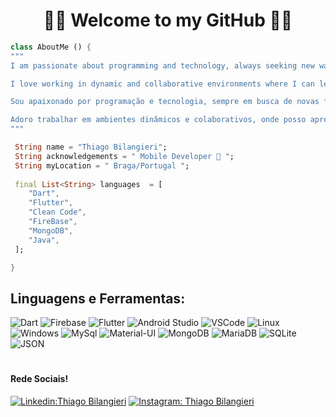 <h1 align="center">
	🚀📱 Welcome to my GitHub 📱🚀
</h1>

```dart 
class AboutMe () {
"""
I am passionate about programming and technology, always seeking new ways to apply my knowledge to solve problems and create innovative solutions. From an early age, I developed a fascination with understanding how things work "behind the scenes," which led me to dive into the world of programming and software engineering. I have dedicated my studies to various programming languages and am constantly improving my knowledge in areas such as mobile development, data science, and backend programming. My goal is not only to keep up with technological trends but also to contribute to them by applying what I learn to practical and impactful projects.

I love working in dynamic and collaborative environments where I can learn from others and also share my knowledge. I believe that technology has the power to transform the world, and I am committed to using my skills to make a positive impact. I am always looking for new challenges that allow me to grow and continue my journey as a developer and technology enthusiast.

Sou apaixonado por programação e tecnologia, sempre em busca de novas formas de aplicar meus conhecimentos para resolver problemas e criar soluções inovadoras. Desde cedo, desenvolvi um fascínio por entender como as coisas funcionam "nos bastidores", o que me levou a mergulhar no mundo da programação e da engenharia de software. Tenho me dedicado ao estudo de diversas linguagens de programação e estou constantemente aprimorando meus conhecimentos em áreas como desenvolvimento mobile, ciência de dados e programação backend. Meu objetivo não é apenas acompanhar as tendências tecnológicas, mas também contribuir para elas, aplicando o que aprendo em projetos práticos e impactantes.

Adoro trabalhar em ambientes dinâmicos e colaborativos, onde posso aprender com os outros e também compartilhar meu conhecimento. Acredito que a tecnologia tem o poder de transformar o mundo, e estou comprometido em usar minhas habilidades para gerar um impacto positivo. Estou sempre em busca de novos desafios que me permitam crescer e continuar minha jornada como desenvolvedor e entusiasta da tecnologia.
"""

 String name = "Thiago Bilangieri";
 String acknowledgements = " Mobile Developer 📱 ";
 String myLocation = " Braga/Portugal ";
 
 final List<String> languages  = [
    "Dart", 
    "Flutter", 
    "Clean Code", 
    "FireBase",
    "MongoDB",
    "Java",
 ];

}
```

## **Linguagens e Ferramentas:**  

![Dart](https://img.shields.io/badge/Dart-0175C2?style=for-the-badge&logo=dart&logoColor=white)
![Firebase](https://img.shields.io/badge/Firebase-F29D0C?style=for-the-badge&logo=firebase&logoColor=white)
![Flutter](https://img.shields.io/badge/Flutter-02569B?style=for-the-badge&logo=flutter&logoColor=white)
![Android Studio](https://img.shields.io/badge/Android_Studio-3DDC84?style=for-the-badge&logo=android-studio&logoColor=white)
![VSCode](https://img.shields.io/badge/VSCode-0078D4?style=for-the-badge&logo=visual%20studio%20code&logoColor=white)
![Linux](https://img.shields.io/badge/Linux-E34F26?style=for-the-badge&logo=linux&logoColor=black)
![Windows](https://img.shields.io/badge/Windows-017AD7?style=for-the-badge&logo=windows&logoColor=white)
![MySql](https://img.shields.io/badge/MySQL-005C84?style=for-the-badge&logo=mysql&logoColor=white)
![Material-UI](https://img.shields.io/badge/Material%20UI-007FFF?style=for-the-badge&logo=mui&logoColor=white)
![MongoDB](https://img.shields.io/badge/MongoDB-4EA94B?style=for-the-badge&logo=mongodb&logoColor=white)
![MariaDB](https://img.shields.io/badge/MariaDB-003545?style=for-the-badge&logo=mariadb&logoColor=white)
![SQLite](https://img.shields.io/badge/SQLite-07405E?style=for-the-badge&logo=sqlite&logoColor=white)
![JSON](https://img.shields.io/badge/json-5E5C5C?style=for-the-badge&logo=json&logoColor=white)

<h1>
</h1>




#### Rede Sociais!

[![Linkedin:Thiago Bilangieri](https://img.shields.io/badge/-Thiago-blue?style=flat-square&logo=Linkedin&logoColor=white&link=LINK-DO-SEU-LINKEDIN)](https://www.linkedin.com/in/thiagobilangieri/)
[![Instagram: Thiago Bilangieri ](https://img.shields.io/badge/-Thiago-DF0174?style=flat-square&logo=instagram&logoColor=white&link=LINK-DO-SEU-INSTAGRAM)](https://www.instagram.com/thiagobilan/)






